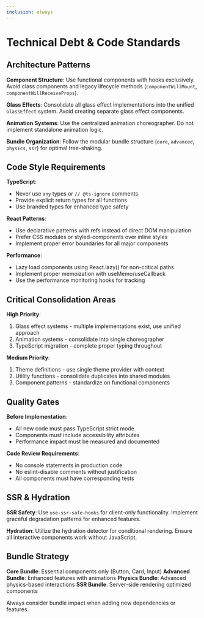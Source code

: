 ```yaml
---
inclusion: always
---
```


# Technical Debt & Code Standards

## Architecture Patterns

**Component Structure**: Use functional components with hooks exclusively. Avoid class components and legacy lifecycle methods (`componentWillMount`, `componentWillReceiveProps`).

**Glass Effects**: Consolidate all glass effect implementations into the unified `GlassEffect` system. Avoid creating separate glass effect components.

**Animation Systems**: Use the centralized animation choreographer. Do not implement standalone animation logic.

**Bundle Organization**: Follow the modular bundle structure (`core`, `advanced`, `physics`, `ssr`) for optimal tree-shaking.

## Code Style Requirements

**TypeScript**: 
- Never use `any` types or `// @ts-ignore` comments
- Provide explicit return types for all functions
- Use branded types for enhanced type safety

**React Patterns**:
- Use declarative patterns with refs instead of direct DOM manipulation
- Prefer CSS modules or styled-components over inline styles
- Implement proper error boundaries for all major components

**Performance**:
- Lazy load components using React.lazy() for non-critical paths
- Implement proper memoization with useMemo/useCallback
- Use the performance monitoring hooks for tracking

## Critical Consolidation Areas

**High Priority**:
1. Glass effect systems - multiple implementations exist, use unified approach
2. Animation systems - consolidate into single choreographer
3. TypeScript migration - complete proper typing throughout

**Medium Priority**:
1. Theme definitions - use single theme provider with context
2. Utility functions - consolidate duplicates into shared modules
3. Component patterns - standardize on functional components

## Quality Gates

**Before Implementation**:
- All new code must pass TypeScript strict mode
- Components must include accessibility attributes
- Performance impact must be measured and documented

**Code Review Requirements**:
- No console statements in production code
- No eslint-disable comments without justification
- All components must have corresponding tests

## SSR & Hydration

**SSR Safety**: Use `use-ssr-safe-hooks` for client-only functionality. Implement graceful degradation patterns for enhanced features.

**Hydration**: Utilize the hydration detector for conditional rendering. Ensure all interactive components work without JavaScript.

## Bundle Strategy

**Core Bundle**: Essential components only (Button, Card, Input)
**Advanced Bundle**: Enhanced features with animations
**Physics Bundle**: Advanced physics-based interactions
**SSR Bundle**: Server-side rendering optimized components

Always consider bundle impact when adding new dependencies or features.
